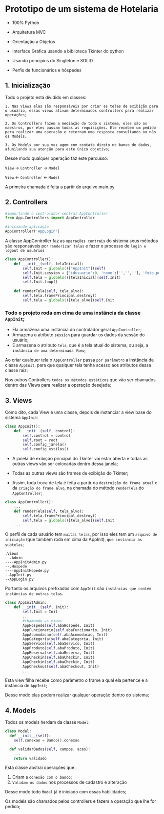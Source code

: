 # Prototipo de um sistema de Hotelaria

* 100% Python

* Arquitetura MVC

* Orientação a Objetos

* Interface Gráfica usando a biblioteca Tkinter do python

* Usando princípios do Singleton e SOLID

* Perfis de funcionários e hóspedes 

## 1. Inicialização

Todo o projeto está dividido em classes:

    1. Nas Views elas são responsáveis por criar as telas de exibição para o usuário, essas views ativam determinados controllers para realizar operações;

    2. Os Controllers fazem a mediação de todo o sistema, eles são os maestros, por eles passam todas as requisições. Ele recebem um pedido para realizar uma operação e retornam uma resposta consultando ou não os Models;

    3. Os Models por sua vez agem com contato direto no banco de dados, afunilando sua atenção para este único objetivo;

Desse modo qualquer operação faz este percusso:

``View`` -> ``Controller`` -> ``Model``

``View`` <- ``Controller`` <- ``Model``

A primeira chamada é feita a partir do arquivo main.py

## 2. Controllers

```python
#importando o controlador central AppController
from App.Controllers import AppController

#iniciando aplicação
AppController('AppLogin')
```
A classe AppController faz as ``operações centrais`` do sistema seus métodos são responsáveis por ``renderizar telas`` e fazer o processo de ``login e logout de usuários``

```python
class AppController():
    def __init__(self, telaInicial):
        self.Init = globals()["AppInit"](self)
        self.Init.session = {'idusuario':0, 'nome':['','',''], 'foto_perfil':''}
        self.tela = globals()[telaInicial](self.Init)
        self.Init.loop()
        
    def renderTela(self, tela_alvo):
        self.tela.framePrincipal.destroy()
        self.tela = globals()[tela_alvo](self.Init
```

### Todo o projeto roda em cima de uma instância da classe ``AppInit``;
* Ela armazena uma instância do controlador geral ``AppController``;
* Armazena o atributo ``session`` para guardar os dados da sessão do usuário;
* E armazena o atributo ``tela``, que é a tela atual do sistema, ou seja, a ``instância de uma determinada View``;

Ao criar qualquer tela o ``AppController`` passa ``por parâmetro`` a instância da classe ``AppInit``, para que qualquer tela tenha acesso aos atributos dessa classe raiz;

Nos outros Controllers ``todos os métodos estáticos`` que vão ser chamados dentro das Views para realizar a operação desejada;

## 3. Views

Como dito, cada View é uma classe, depois de instanciar a view base do sistema ``AppInit``:

```python
class AppInit():
    def __init__(self, control):
        self.control = control
        self.root = root
        self.config_janela()
        self.config_estilos()
```

* A janela de exibição principal do Tkinter vai estar aberta e todas as outras views vão ser colocadas dentro dessa janela;

* Todas as outras views são frames de exibição do Tkinter;

* Assim, toda troca de tela é feita a partir da ``destruição do frame atual`` e da ``criação do frame alvo``, na chamada do método ``renderTela`` do ``AppController``;

```python
class AppController():
    ...
    def renderTela(self, tela_alvo):
        self.tela.framePrincipal.destroy()
        self.tela = globals()[tela_alvo](self.Init
    ...
```

O perfil de cada usuário tem ``muitas telas``, por isso eles tem um ``arquivo de iniciação`` (que também roda em cima da AppInit), ``que instancia as subtelas``;

    .Views
    --.Admin
    ----AppInitAdmin.py
    --.Hospede
    ----AppInitHopede.py
    --AppInit.py
    --AppLogin.py

Portanto os arquivos prefixados com ``AppInit`` são ``instâncias que contém instâncias de outras telas``.

```python
class AppInitAdmin:
    def __init__(self, Init):
        self.Init = Init
        ...
        #chamando as views
        AppHospede(self.abaHospede, Init)
        AppFuncionario(self.abaFuncionario, Init)
        AppAcomodacao(self.abaAcomodacao, Init)
        AppCategoria(self.abaCategoria, Init)
        AppServico(self.abaServico, Init)
        AppProduto(self.abaProduto, Init)
        AppReserva(self.abaReserva, Init)
        AppCheckin(self.abaCheckin, Init)
        AppCheckin(self.abaCheckin, Init)
        AppCheckout(self.abaCheckout, Init)
        ...
```

Esta view filha recebe como parâmetro o frame a qual ela pertence e a instância de ``AppInit``;

Desse modo elas podem realizar qualquer operação dentro do sistema;

## 4. Models

Todos os models herdam da classe ``Model``:

```python
class Model:
  def __init__(self):
    self.conexao = Banco().conexao

  def validarDados(self, campos, acao):
    ...
    return validado
```

Esta classe abstrai operações que :

1. Criam a ``conexão com o banco``;
2. ``Validam os dados`` nos processos de cadastro e alteração

Desse modo todo ``Model`` já é iniciado com essas habilidades;

Os models são chamados pelos controllers e fazem a operação que lhe for pedida;
